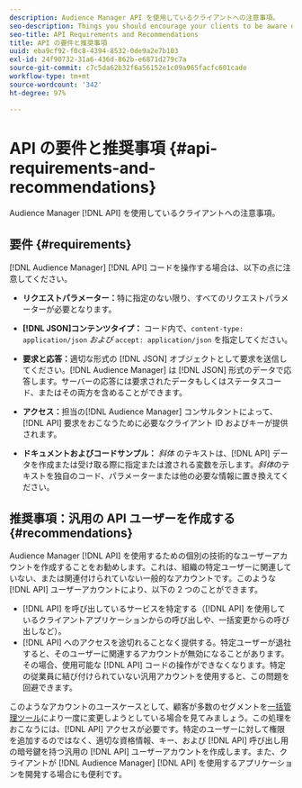 ```yaml
---
description: Audience Manager API を使用しているクライアントへの注意事項。
seo-description: Things you should encourage your clients to be aware of when they're working with the Audience Manager APIs.
seo-title: API Requirements and Recommendations
title: API の要件と推奨事項
uuid: eba9cf92-f0c8-4394-8532-0de9a2e7b103
exl-id: 24f90732-31a6-436d-862b-e6871d279c7a
source-git-commit: c7c5da62b32f6a56152e1c09a965facfc601cade
workflow-type: tm+mt
source-wordcount: '342'
ht-degree: 97%

---
```


# API の要件と推奨事項 {#api-requirements-and-recommendations}

Audience Manager [!DNL API] を使用しているクライアントへの注意事項。

## 要件 {#requirements}

[!DNL Audience Manager] [!DNL API] コードを操作する場合は、以下の点に注意してください。

* **リクエストパラメーター：**&#x200B;特に指定のない限り、すべてのリクエストパラメーターが必要となります。
* **[!DNL JSON]コンテンツタイプ：** コード内で、`content-type: application/json` *および* `accept: application/json` を指定してください。

* **要求と応答：**&#x200B;適切な形式の [!DNL JSON] オブジェクトとして要求を送信してください。[!DNL Audience Manager] は [!DNL JSON] 形式のデータで応答します。サーバーの応答には要求されたデータもしくはステータスコード、またはその両方を含めることができます。

* **アクセス：**&#x200B;担当の[!DNL Audience Manager] コンサルタントによって、[!DNL API] 要求をおこなうために必要なクライアント ID およびキーが提供されます。

* **ドキュメントおよびコードサンプル：** *斜体* のテキストは、[!DNL API] データを作成または受け取る際に指定または渡される変数を示します。*斜体*&#x200B;のテキストを独自のコード、パラメーターまたは他の必要な情報に置き換えてください。

## 推奨事項：汎用の API ユーザーを作成する {#recommendations}

Audience Manager [!DNL API] を使用するための個別の技術的なユーザーアカウントを作成することをお勧めします。これは、組織の特定ユーザーに関連していない、または関連付けられていない一般的なアカウントです。このような [!DNL API] ユーザーアカウントにより、以下の 2 つのことができます。

* [!DNL API] を呼び出しているサービスを特定する（[!DNL API] を使用しているクライアントアプリケーションからの呼び出しや、一括変更からの呼び出しなど）。
* [!DNL API] へのアクセスを途切れることなく提供する。特定ユーザーが退社すると、そのユーザーに関連するアカウントが無効になることがあります。その場合、使用可能な [!DNL API] コードの操作ができなくなります。特定の従業員に結び付けられていない汎用アカウントを使用すると、この問題を回避できます。

このようなアカウントのユースケースとして、顧客が多数のセグメントを[一括管理ツール](https://experienceleague.adobe.com/docs/audience-manager/user-guide/reference/bulk-management-tools/bulk-management-intro.html?lang=en)により一度に変更しようとしている場合を見てみましょう。この処理をおこなうには、[!DNL API] アクセスが必要です。特定のユーザーに対して権限を追加するのではなく、適切な資格情報、キー、および [!DNL API] 呼び出し用の暗号鍵を持つ汎用の [!DNL API] ユーザーアカウントを作成します。また、クライアントが [!DNL Audience Manager] [!DNL API] を使用するアプリケーションを開発する場合にも便利です。
